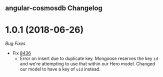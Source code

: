 ## angular-cosmosdb Changelog

<a name="1.0.1"></a>
# 1.0.1 (2018-06-26)

*Bug Fixes*
* Fix [8436](https://github.com/MicrosoftDocs/azure-docs/issues/8436)
    - Error on insert due to duplicate key. Mongoose reserves the key `id` and we're attempting to use that within our Hero model. Changed our model to have a key of `uid` instead.
